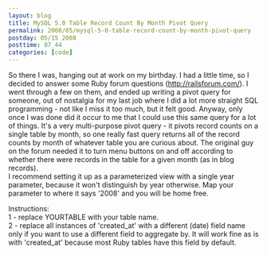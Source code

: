 ```yaml
---
layout: blog
title: MySQL 5.0 Table Record Count By Month Pivot Query
permalink: 2008/05/mysql-5-0-table-record-count-by-month-pivot-query
postday: 05/15 2008
posttime: 07_44
categories: [code]
---
```


<p>So there I was, hanging out at work on my birthday. I had a little time, so I decided to answer some Ruby forum questions (<a href="http://railsforum.com/" title="http://railsforum.com/">http://railsforum.com/</a>). I went through a few on them, and ended up writing a pivot query for someone, out of nostalgia for my last job where I did a lot more straight SQL programming - not like I miss it too much, but it felt good. Anyway, only once I was done did it occur to me that I could use this same query for a lot of things. It&#039;s a very multi-purpose pivot query - it pivots record counts on a single table by month, so one really fast query returns all of the record counts by month of whatever table you are curious about. The original guy on the forum needed it to turn menu buttons on and off according to whether there were records in the table for a given month (as in blog records).<br />
I recommend setting it up as a parameterized view with a single year parameter, because it won&#039;t distinguish by year otherwise. Map your parameter to where it says &#039;2008&#039; and you will be home free.</p>
<p>Instructions:<br />
1 - replace YOURTABLE with your table name.<br />
2 - replace all instances of &#039;created_at&#039; with a different (date) field name only if you want to use a different field to aggregate by. It will work fine as is with &#039;created_at&#039; because most Ruby tables have this field by default.<br />
</p>

<script src="https://gist.github.com/860968.js?file=by_month_pivot.sql"></script>

